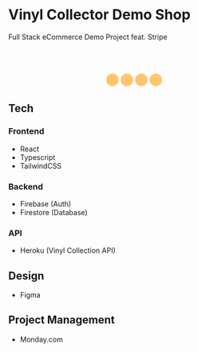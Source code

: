# **Vinyl Collector Demo Shop**

Full Stack eCommerce Demo Project feat. Stripe

<br>
<br>
<br>
<div align="center">
		<img width="25" height="25" src="./src/assets/icons/circle.svg" alt="Awesome">
		<img width="25" height="25" src="./src/assets/icons/circle.svg" alt="Awesome">
		<img width="25" height="25" src="./src/assets/icons/circle.svg" alt="Awesome">
		<img width="25" height="25" src="./src/assets/icons/circle.svg" alt="Awesome">
		
		
</div>

## **Tech**

### Frontend

- React
- Typescript
- TailwindCSS

### Backend

- Firebase (Auth)
- Firestore (Database)

### API

- Heroku (Vinyl Collection API)

## **Design**

- Figma

## **Project Management**

- Monday.com
